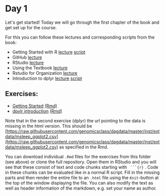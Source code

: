 # Day 1

Let's get started!
Today we will go through the first chapter of the book and get set up for the course.

For this you can follow these lectures and corresponding scripts from the book:

- Getting Started with R [lecture](https://www.youtube.com/watch?v=p8F_wreHTzw) [script](http://genomicsclass.github.io/book/pages/getting_started.html)
- GitHub [lecture](https://www.youtube.com/watch?v=HSXwLm6txoo)
- RStudio [lecture](https://www.youtube.com/watch?v=YgqxQFQf1qg)
- Using the Textbook [lecture](https://www.youtube.com/watch?v=2WwYshzkfhA)
- Rstudio for Organization [lecture](https://www.youtube.com/watch?v=8WmCLs3UUno)
- Introduction to dplyr [lecture](https://www.youtube.com/watch?v=DeDMSyiqHc4) [script](http://genomicsclass.github.io/book/pages/dplyr_intro.html)



## Exercises:

- [Getting Started](http://genomicsclass.github.io/book/pages/getting_started_exercises.html) [(Rmd)](ex_d1_getting_started.Rmd)
- [dpylr introduction](http://genomicsclass.github.io/book/pages/dplyr_intro_exercises.html) [(Rmd)](ex_d1_dplyr.Rmd)

Note that in the second exercise (dplyr) the url pointing to the data is missing in the html version. This should be [https://raw.githubusercontent.com/genomicsclass/dagdata/master/inst/extdata/msleep_ggplot2.csv](https://raw.githubusercontent.com/genomicsclass/dagdata/master/inst/extdata/msleep_ggplot2.csv) as specified in the Rmd.

You can download individual `.Rmd` files for the exercises from this folder (see above) or clone the full repository. Open them in RStudio and you will see that these consist of text and code chunks starting with ` ```{r}` . Code in these chunks can be evaluated like in a normal R script. Fill in the missing parts and then render the entire file to an `.html` file using the `Knit`-button at the top of the window displaying the file. You can also modify the text as well as header information of the markdown, e.g. set your name as author.
